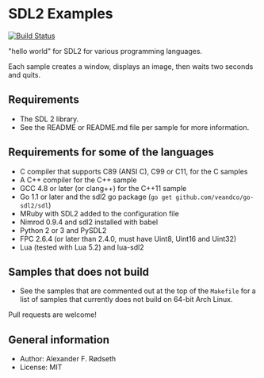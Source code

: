 SDL2 Examples
=============

[![Build Status](https://travis-ci.com/xyproto/sdl2-examples.svg?branch=master)](https://travis-ci.com/xyproto/sdl2-examples)

"hello world" for SDL2 for various programming languages.

Each sample creates a window, displays an image, then waits two seconds and quits.


Requirements
------------

* The SDL 2 library.
* See the README or README.md file per sample for more information.


Requirements for some of the languages
--------------------------------------

* C compiler that supports C89 (ANSI C), C99 or C11, for the C samples
* A C++ compiler for the C++ sample
* GCC 4.8 or later (or clang++) for the C++11 sample
* Go 1.1 or later and the sdl2 go package (`go get github.com/veandco/go-sdl2/sdl`)
* MRuby with SDL2 added to the configuration file
* Nimrod 0.9.4 and sdl2 installed with babel
* Python 2 or 3 and PySDL2
* FPC 2.6.4 (or later than 2.4.0, must have Uint8, Uint16 and Uint32)
* Lua (tested with Lua 5.2) and lua-sdl2


Samples that does not build
---------------------------

* See the samples that are commented out at the top of the `Makefile` for a list of samples that currently does not build on 64-bit Arch Linux.

Pull requests are welcome!


General information
----------------------

* Author: Alexander F. Rødseth
* License: MIT
